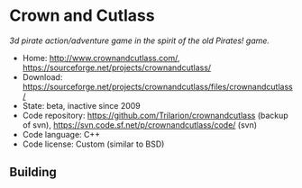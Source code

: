 # Crown and Cutlass

_3d pirate action/adventure game in the spirit of the old Pirates! game._

- Home: http://www.crownandcutlass.com/, https://sourceforge.net/projects/crownandcutlass/
- Download: https://sourceforge.net/projects/crownandcutlass/files/crownandcutlass/
- State: beta, inactive since 2009
- Code repository: https://github.com/Trilarion/crownandcutlass (backup of svn), https://svn.code.sf.net/p/crownandcutlass/code/ (svn)
- Code language: C++
- Code license: Custom (similar to BSD)

## Building


